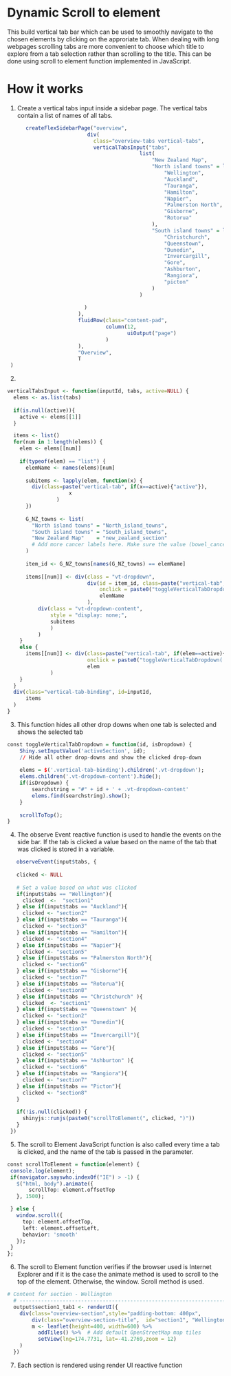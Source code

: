# Dynamic Scroll to element
This build vertical tab bar which can be used to smoothly navigate to the chosen elements by clicking on the approriate tab. When dealing with long webpages scrolling tabs are more convenient to choose which title to explore from a tab selection rather than scrolling to the title. This can be done using scroll to element function implemented in JavaScript.

# How it works
1. Create a vertical tabs input inside a sidebar page. The vertical tabs contain a list of names of all tabs.
 ``` r
       createFlexSidebarPage("overview",
                           div(
                             class="overview-tabs vertical-tabs",
                             verticalTabsInput("tabs",
                                            list(
                                                "New Zealand Map",
                                                "North island towns" = list(
                                                    "Wellington",
                                                    "Auckland",
                                                    "Tauranga",
                                                    "Hamilton",
                                                    "Napier",
                                                    "Palmerston North",
                                                    "Gisborne",
                                                    "Rotorua"
                                                ),
                                                "South island towns" = list(
                                                    "Christchurch",
                                                    "Queenstown",
                                                    "Dunedin",
                                                    "Invercargill",
                                                    "Gore",
                                                    "Ashburton",
                                                    "Rangiora",
                                                    "picton"
                                                )
                                            )
                                            
                          )
                        ),
                        fluidRow(class="content-pad",
                                 column(12,
                                        uiOutput("page")
                                 )
                        ),
                        "Overview",
                        T
  )
 ```
2.
``` r
verticalTabsInput <- function(inputId, tabs, active=NULL) {
  elems <- as.list(tabs)
  
  if(is.null(active)){
    active <- elems[[1]]
  }

  items <- list()
  for(num in 1:length(elems)) {
    elem <- elems[[num]]
    
    if(typeof(elem) == "list") {
      elemName <- names(elems)[num]
      
      subitems <- lapply(elem, function(x) {
        div(class=paste("vertical-tab", if(x==active){"active"}),
                    x
                )
      })
      
      G_NZ_towns <- list(
        "North island towns" = "North_island_towns",
        "South island towns" = "South_island_towns",
        "New Zealand Map"    = "new_zealand_section"
        # Add more cancer labels here. Make sure the value (bowel_cancer, lung_cancer) matches with a folder in 'data/cancers' #
      )
      
      item_id <- G_NZ_towns[names(G_NZ_towns) == elemName]
      
      items[[num]] <- div(class = "vt-dropdown", 
                          div(id = item_id, class=paste("vertical-tab", if(elemName==active){"active"}),
                              onclick = paste0("toggleVerticalTabDropdown('", item_id, "', true);"),
                              elemName
                          ),
          div(class = "vt-dropdown-content",
              style = "display: none;",
              subitems
              )
          )
    }
    else {
      items[[num]] <- div(class=paste("vertical-tab", if(elem==active){"active"}),
                          onclick = paste0("toggleVerticalTabDropdown('", str_to_lower(elem), "', true);"),
                          elem
              )
    }
  }
  div(class="vertical-tab-binding", id=inputId,
      items
  )
}
```
3. This function hides all other drop downs when one tab is selected and shows the selected tab

``` r
const toggleVerticalTabDropdown = function(id, isDropdown) {
    Shiny.setInputValue('activeSection', id);
    // Hide all other drop-downs and show the clicked drop-down
    
    elems = $('.vertical-tab-binding').children('.vt-dropdown');
    elems.children('.vt-dropdown-content').hide();
    if(isDropdown) {
        searchstring = "#" + id + ' + .vt-dropdown-content'
        elems.find(searchstring).show();
    }
    
    scrollToTop();
}
``` 

4. The observe Event reactive function is used to handle the events on the side bar. If the tab is clicked a value based on the name of the tab that was clicked is stored in a variable.
 ``` r
    observeEvent(input$tabs, {
    
    clicked <- NULL
    
    # Set a value based on what was clicked
    if(input$tabs == "Wellington"){
      clicked  <-  "section1"
    } else if(input$tabs == "Auckland"){
      clicked <- "section2"
    } else if(input$tabs == "Tauranga"){
      clicked <- "section3"
    } else if(input$tabs == "Hamilton"){
      clicked <- "section4"
    } else if(input$tabs == "Napier"){
      clicked <- "section5"
    } else if(input$tabs == "Palmerston North"){
      clicked <- "section6"
    } else if(input$tabs == "Gisborne"){
      clicked <- "section7"
    } else if(input$tabs == "Rotorua"){
      clicked <- "section8"
    } else if(input$tabs == "Christchurch" ){
      clicked  <- "section1"
    } else if(input$tabs == "Queenstown" ){
      clicked <- "section2"
    } else if(input$tabs == "Dunedin"){
      clicked <- "section3"
    } else if(input$tabs == "Invercargill"){
      clicked <- "section4"
    } else if(input$tabs == "Gore"){
      clicked <- "section5"
    } else if(input$tabs == "Ashburton" ){
      clicked <- "section6"
    } else if(input$tabs == "Rangiora"){
      clicked <- "section7"
    } else if(input$tabs == "Picton"){
      clicked <- "section8"
    }
    
    if(!is.null(clicked)) {
      shinyjs::runjs(paste0("scrollToElement(", clicked, ")"))
    }
  })
 ```
5. The scroll to Element JavaScript function is also called every time a tab is clicked, and the name of the tab is passed in the parameter.
 ``` r
 const scrollToElement = function(element) {
  console.log(element);
  if(navigator.sayswho.indexOf("IE") > -1) {
    $("html, body").animate({
        scrollTop: element.offsetTop
    }, 1500);

  } else {
    window.scroll({ 
      top: element.offsetTop,
      left: element.offsetLeft,
      behavior: 'smooth'
    });
  }
};
```
6. The scroll to Element function verifies if the browser used is Internet Explorer and if it is the case the animate method is used to scroll to the top of the element. Otherwise, the window. Scroll method is used.
``` r
# Content for section - Wellington
  # ------------------------------------------------------------------------------------------------
  output$section1_tab1 <- renderUI({
    div(class="overview-section",style="padding-bottom: 400px",
        div(class="overview-section-title",  id="section1", "Wellington"),
        m <- leaflet(height=400, width=600) %>%
          addTiles() %>%  # Add default OpenStreetMap map tiles
          setView(lng=174.7731, lat=-41.2769,zoom = 12)
    )
  })
```
7. Each section is rendered using render UI reactive function 
